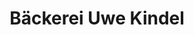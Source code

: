 ---
title: "Bäckerei Uwe Kindel"
url: /werdau/baeckerei-uwe-kindel-rathenaustrasse/
shop: Bäckerei
---